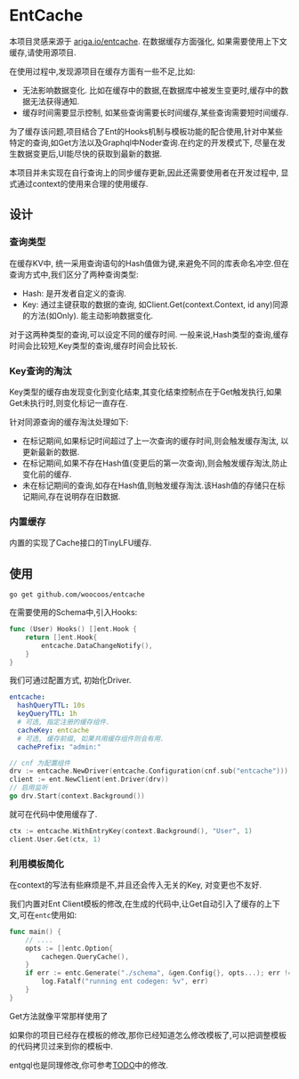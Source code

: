# EntCache

本项目灵感来源于 [ariga.io/entcache](https://github.com/ariga/entcache). 在数据缓存方面强化, 如果需要使用上下文缓存,请使用源项目.

在使用过程中,发现源项目在缓存方面有一些不足,比如:

- 无法影响数据变化. 比如在缓存中的数据,在数据库中被发生变更时,缓存中的数据无法获得通知.
- 缓存时间需要显示控制, 如某些查询需要长时间缓存,某些查询需要短时间缓存.

为了缓存该问题,项目结合了Ent的Hooks机制与模板功能的配合使用,针对中某些特定的查询,如Get方法以及Graphql中Noder查询.在约定的开发模式下,
尽量在发生数据变更后,UI能尽快的获取到最新的数据.

本项目并未实现在自行查询上的同步缓存更新,因此还需要使用者在开发过程中, 显式通过context的使用来合理的使用缓存.

## 设计

### 查询类型

在缓存KV中, 统一采用查询语句的Hash值做为键,来避免不同的库表命名冲空.但在查询方式中,我们区分了两种查询类型:

- Hash: 是开发者自定义的查询. 
- Key: 通过主键获取的数据的查询, 如Client.Get(context.Context, id any)同源的方法(如Only). 能主动影响数据变化.

对于这两种类型的查询,可以设定不同的缓存时间. 一般来说,Hash类型的查询,缓存时间会比较短,Key类型的查询,缓存时间会比较长.

### Key查询的淘汰

Key类型的缓存由发现变化到变化结束,其变化结束控制点在于Get触发执行,如果Get未执行时,则变化标记一直存在.

针对同源查询的缓存淘汰处理如下:

- 在标记期间,如果标记时间超过了上一次查询的缓存时间,则会触发缓存淘汰, 以更新最新的数据.
- 在标记期间,如果不存在Hash值(变更后的第一次查询),则会触发缓存淘汰,防止变化前的缓存.
- 未在标记期间的查询,如存在Hash值,则触发缓存淘汰.该Hash值的存储只在标记期间,存在说明存在旧数据.

### 内置缓存

内置的实现了Cache接口的TinyLFU缓存. 

## 使用

```
go get github.com/woocoos/entcache
```

在需要使用的Schema中,引入Hooks:

```go
func (User) Hooks() []ent.Hook {
	return []ent.Hook{
		entcache.DataChangeNotify(),
	}
}
```

我们可通过配置方式, 初始化Driver.
```yaml
entcache:  
  hashQueryTTL: 10s
  keyQueryTTL: 1h
  # 可选, 指定注册的缓存组件.
  cacheKey: entcache
  # 可选, 缓存前缀, 如果共用缓存组件则会有用.
  cachePrefix: "admin:"
```

```go
// cnf 为配置组件 
drv := entcache.NewDriver(entcache.Configuration(cnf.sub("entcache")))
client := ent.NewClient(ent.Driver(drv))
// 启用监听
go drv.Start(context.Background())
```

就可在代码中使用缓存了.
```go
ctx := entcache.WithEntryKey(context.Background(), "User", 1)
client.User.Get(ctx, 1)
```

### 利用模板简化 

在context的写法有些麻烦是不,并且还会传入无关的Key, 对变更也不友好.

我们内置对Ent Client模板的修改,在生成的代码中,让Get自动引入了缓存的上下文,可在`entc`使用如:

```go
func main() {
	// ....
	opts := []entc.Option{
		cachegen.QueryCache(),
	}
	if err := entc.Generate("./schema", &gen.Config{}, opts...); err != nil {
		log.Fatalf("running ent codegen: %v", err)
	}
}

```

Get方法就像平常那样使用了

如果你的项目已经存在模板的修改,那你已经知道怎么修改模板了,可以把调整模板的代码拷贝过来到你的模板中.

entgql也是同理修改,你可参考[TODO](integration/todo/ent/template/node.tmpl)中的修改.